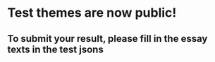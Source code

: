 # Test themes are now public!

## To submit your result, please fill in the essay texts in the test jsons
